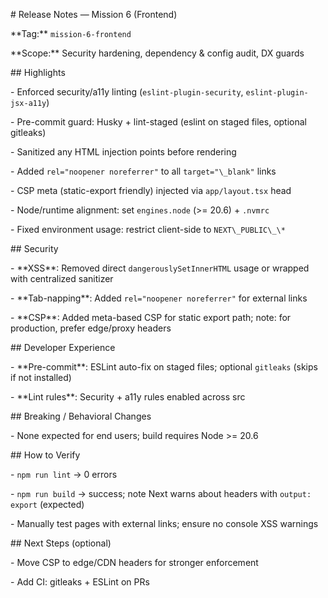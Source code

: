 \# Release Notes — Mission 6 (Frontend)



\*\*Tag:\*\* `mission-6-frontend`  

\*\*Scope:\*\* Security hardening, dependency \& config audit, DX guards



\## Highlights

\- Enforced security/a11y linting (`eslint-plugin-security`, `eslint-plugin-jsx-a11y`)

\- Pre-commit guard: Husky + lint-staged (eslint on staged files, optional gitleaks)

\- Sanitized any HTML injection points before rendering

\- Added `rel="noopener noreferrer"` to all `target="\_blank"` links

\- CSP meta (static-export friendly) injected via `app/layout.tsx` head

\- Node/runtime alignment: set `engines.node` (>= 20.6) + `.nvmrc`

\- Fixed environment usage: restrict client-side to `NEXT\_PUBLIC\_\*`



\## Security

\- \*\*XSS\*\*: Removed direct `dangerouslySetInnerHTML` usage or wrapped with centralized sanitizer

\- \*\*Tab-napping\*\*: Added `rel="noopener noreferrer"` for external links

\- \*\*CSP\*\*: Added meta-based CSP for static export path; note: for production, prefer edge/proxy headers



\## Developer Experience

\- \*\*Pre-commit\*\*: ESLint auto-fix on staged files; optional `gitleaks` (skips if not installed)

\- \*\*Lint rules\*\*: Security + a11y rules enabled across src



\## Breaking / Behavioral Changes

\- None expected for end users; build requires Node >= 20.6



\## How to Verify

\- `npm run lint` → 0 errors

\- `npm run build` → success; note Next warns about headers with `output: export` (expected)

\- Manually test pages with external links; ensure no console XSS warnings



\## Next Steps (optional)

\- Move CSP to edge/CDN headers for stronger enforcement

\- Add CI: gitleaks + ESLint on PRs



